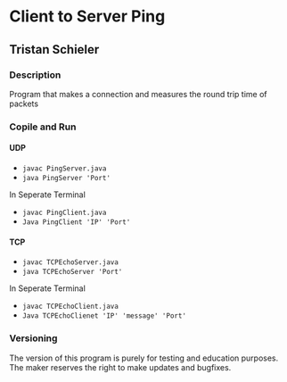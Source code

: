 # Client to Server Ping
## Tristan Schieler

### Description

Program that makes a connection and measures the round trip time of packets

### Copile and Run

#### UDP

* `javac PingServer.java`
* `java PingServer 'Port'`

In Seperate Terminal

* `javac PingClient.java`
* `Java PingClient 'IP' 'Port'`

#### TCP

* `javac TCPEchoServer.java`
* `java TCPEchoServer 'Port'`

In Seperate Terminal

* `javac TCPEchoClient.java`
* `Java TCPEchoClienet 'IP' 'message' 'Port'`

### Versioning
The version of this program is purely for testing and education purposes. The maker reserves the right to make updates and bugfixes.